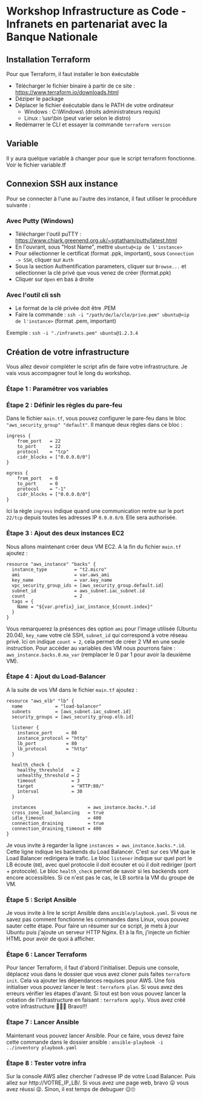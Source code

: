 # Workshop Infrastructure as Code - Infranets en partenariat avec la Banque Nationale
## Installation Terraform
Pour que Terraform, il faut installer le bon éxécutable
- Télécharger le fichier binaire à partir de ce site : https://www.terraform.io/downloads.html
- Déziper le package
- Déplacer le fichier éxécutable dans le PATH de votre ordinateur
    - Windows : C:\Windows\ (droits administrateurs requis)
    - Linux : \usr\bin (peut varier selon le distro)
- Redémarrer le CLI et essayer la commande ```terraform version```

## Variable
Il y aura quelque variable à changer pour que le script terraform fonctionne. Voir le fichier variable.tf

## Connexion SSH aux instance
Pour se connecter à l'une au l'autre des instance, il faut utiliser le procédure suivante : 

### Avec Putty (Windows)
- Télécharger l'outil puTTY : https://www.chiark.greenend.org.uk/~sgtatham/putty/latest.html
- En l'ouvrant, sous "Host Name", mettre ```ubuntu@<ip de l'instance>```
- Pour sélectionner le certificat (format .ppk, important), sous ```Connection -> SSH```, cliquer sur ```Auth```
- Sous la section Authentification parameters, cliquer sur ```Browse...``` et sélectionner la clé privé que vous venez de créer (format.ppk)
- Cliquer sur ```Open``` en bas à droite

### Avec l'outil cli ssh
- Le format de la clé privée doit être .PEM
- Faire la commande : ```ssh -i "/path/de/la/cle/prive.pem" ubuntu@<ip de l'instance>``` (format .pem, important)

Exemple : ```ssh -i "./infranets.pem" ubuntu@1.2.3.4```

## Création de votre infrastructure
Vous allez devoir compléter le script afin de faire votre infrastructure. Je vais vous accompagner tout le long du workshop.

### Étape 1 : Paramétrer vos variables

### Étape 2 : Définir les règles du pare-feu
Dans le fichier `main.tf`, vous pouvez configurer le pare-feu dans le bloc `"aws_security_group" "default"`. Il manque deux règles dans ce bloc :
```HCL
ingress {
    from_port   = 22
    to_port     = 22
    protocol    = "tcp"
    cidr_blocks = ["0.0.0.0/0"]
}

egress {
    from_port   = 0
    to_port     = 0
    protocol    = "-1"
    cidr_blocks = ["0.0.0.0/0"]
}
```
Ici la règle `ingress` indique quand une communication rentre sur le port `22/tcp` depuis toutes les adresses IP `0.0.0.0/0`. Elle sera authorisée.

### Étape 3 : Ajout des deux instances EC2
Nous allons maintenant créer deux VM EC2. A la fin du fichier `main.tf` ajoutez : 
```HCL
resource "aws_instance" "backs" {
  instance_type          = "t2.micro"
  ami                    = var.aws_ami
  key_name               = var.key_name
  vpc_security_group_ids = [aws_security_group.default.id]
  subnet_id              = aws_subnet.iac_subnet.id
  count                  = 2
  tags = {
    Name = "${var.prefix}_iac_instance_${count.index}"
  }
}
```
Vous remarquerez la présences des option `ami` pour l'image utilisée (Ubuntu 20.04), `key_name` votre clé SSH, `subnet_id` qui correspond à votre réseau privé. Ici on indique `count = 2`, cela permet de créer 2 VM en une seule instruction. Pour accéder au variables des VM nous pourrons faire : `aws_instance.backs.0.ma_var` (remplacer le 0 par 1 pour avoir la deuxième VM).

### Étape 4 : Ajout du Load-Balancer
A la suite de vos VM dans le fichier `main.tf` ajoutez : 
```HCL
resource "aws_elb" "lb" {
  name            = "load-balancer"
  subnets         = [aws_subnet.iac_subnet.id]
  security_groups = [aws_security_group.elb.id]

  listener {
    instance_port     = 80
    instance_protocol = "http"
    lb_port           = 80
    lb_protocol       = "http"
  }

  health_check {
    healthy_threshold   = 2
    unhealthy_threshold = 2
    timeout             = 3
    target              = "HTTP:80/"
    interval            = 30
  }

  instances                   = aws_instance.backs.*.id
  cross_zone_load_balancing   = true
  idle_timeout                = 400
  connection_draining         = true
  connection_draining_timeout = 400
}
```
Je vous invite à regarder la ligne `instances = aws_instance.backs.*.id`. Cette ligne indique les backends du Load Balancer. C'est sur ces VM que le Load Balancer redirigera le trafic. Le bloc `listener` indique sur quel port le LB écoute (`80`), avec quel protocole il doit écouter et où il doit rediriger (port + protocole). Le bloc `health_check` permet de savoir si les backends sont encore accessibles. Si ce n'est pas le cas, le LB sortira la VM du groupe de VM.

### Étape 5 : Script Ansible
Je vous invite à lire le script Ansible dans `ansible/playbook.yaml`. Si vous ne savez pas comment fonctionne les commandes dans Linux, vous pouvez sauter cette étape.
Pour faire un résumer sur ce script, je mets à jour Ubuntu puis j'ajoute un serveur HTTP Nginx. Et à la fin, j'injecte un fichier HTML pour avoir de quoi à afficher.

### Étape 6 : Lancer Terraform
Pour lancer Terraform, il faut d'abord l'initialiser. Depuis une console, déplacez vous dans le dossier que vous avez cloner puis faites `terraform init`. Cela va ajouter les dépendances requises pour AWS.
Une fois initialiser vous pouvez lancer le test : `terraform plan`. Si vous avez des erreurs vérifier les étapes d'avant. 
Si tout est bon vous pouvez lancer la création de l'infrastructure en faisant : `terraform apply`.
Vous avez créé votre infrastructure 🤗😎😊 Bravo!!!

### Étape 7 : Lancer Ansible
Maintenant vous pouvez lancer Ansible. Pour ce faire, vous devez faire cette commande dans le dossier ansible : `ansible-playbook -i ../inventory playbook.yaml`

### Étape 8 : Tester votre infra
Sur la console AWS allez chercher l'adresse IP de votre Load Balancer. Puis allez sur http://VOTRE_IP_LB/. Si vous avez une page web, bravo 😛 vous avez réussi 😜. Sinon, il est temps de debuguer 😑🙄